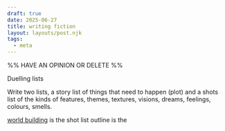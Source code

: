```yaml
---
draft: true
date: 2025-06-27
title: writing fiction
layout: layouts/post.njk
tags:
  - meta
---
```

%%
HAVE AN OPINION OR DELETE
%%

Duelling lists

Write two lists, a story list of things that need to happen (plot) and a shots list of the kinds of features, themes, textures, visions, dreams, feelings, colours, smells. 

​[world building](world%20building.md) is the shot list
outline is the